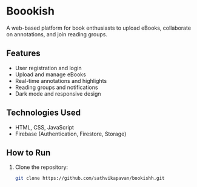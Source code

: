 # Boookish

A web-based platform for book enthusiasts to upload eBooks, collaborate on annotations, and join reading groups.

## Features
- User registration and login
- Upload and manage eBooks
- Real-time annotations and highlights
- Reading groups and notifications
- Dark mode and responsive design

## Technologies Used
- HTML, CSS, JavaScript
- Firebase (Authentication, Firestore, Storage)

## How to Run
1. Clone the repository:
   ```bash
   git clone https://github.com/sathvikapavan/bookishh.git
